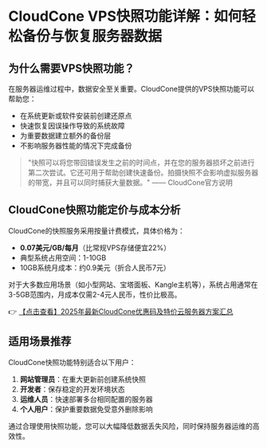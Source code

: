 # CloudCone VPS快照功能详解：如何轻松备份与恢复服务器数据

## 为什么需要VPS快照功能？

在服务器运维过程中，数据安全至关重要。CloudCone提供的VPS快照功能可以帮助您：

- 在系统更新或软件安装前创建还原点
- 快速恢复因误操作导致的系统故障
- 为重要数据建立额外的备份层
- 不影响服务器性能的情况下完成备份

> "快照可以将您带回错误发生之前的时间点，并在您的服务器损坏之前进行第二次尝试。它还可用于帮助创建快速备份。拍摄快照不会影响虚拟服务器的带宽，并且可以同时捕获大量数据。" —— CloudCone官方说明

## CloudCone快照功能定价与成本分析

CloudCone的快照服务采用按量计费模式，具体价格为：

- **0.07美元/GB/每月**（比常规VPS存储便宜22%）
- 典型系统占用空间：1-10GB
- 10GB系统月成本：约0.9美元（折合人民币7元）

对于大多数应用场景（如小型网站、宝塔面板、Kangle主机等），系统占用通常在3-5GB范围内，月成本仅需2-4元人民币，性价比极高。

👉 [【点击查看】2025年最新CloudCone优惠码及特价云服务器方案汇总](https://bit.ly/Cloudcone)

## 适用场景推荐

CloudCone快照功能特别适合以下用户：

1. **网站管理员**：在重大更新前创建系统快照
2. **开发者**：保存稳定的开发环境状态
3. **运维人员**：快速部署多台相同配置的服务器
4. **个人用户**：保护重要数据免受意外删除影响

通过合理使用快照功能，您可以大幅降低数据丢失风险，同时保持服务器运维的高效性。